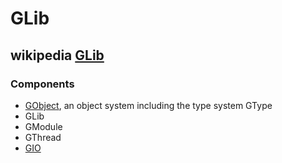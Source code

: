 # GLib



## wikipedia [GLib](https://en.wikipedia.org/wiki/GLib)

### Components

- [GObject](https://en.wikipedia.org/wiki/GObject), an object system including the type system GType
- GLib
- GModule
- GThread
- [GIO](https://en.wikipedia.org/wiki/GIO_(software))